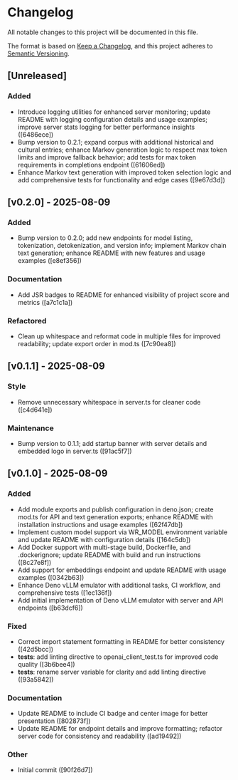 # Changelog

All notable changes to this project will be documented in this file.

The format is based on [Keep a Changelog](https://keepachangelog.com/en/1.0.0/),
and this project adheres to [Semantic Versioning](https://semver.org/spec/v2.0.0.html).

## [Unreleased]

### Added

- Introduce logging utilities for enhanced server monitoring; update README with logging configuration details and usage examples; improve server stats logging for better performance insights ([6486ece])
- Bump version to 0.2.1; expand corpus with additional historical and cultural entries; enhance Markov generation logic to respect max token limits and improve fallback behavior; add tests for max token requirements in completions endpoint ([61606ed])
- Enhance Markov text generation with improved token selection logic and add comprehensive tests for functionality and edge cases ([9e67d3d])

## [v0.2.0] - 2025-08-09

### Added

- Bump version to 0.2.0; add new endpoints for model listing, tokenization, detokenization, and version info; implement Markov chain text generation; enhance README with new features and usage examples ([e8ef356])

### Documentation

- Add JSR badges to README for enhanced visibility of project score and metrics ([a7c1c1a])

### Refactored

- Clean up whitespace and reformat code in multiple files for improved readability; update export order in mod.ts ([7c90ea8])

## [v0.1.1] - 2025-08-09

### Style

- Remove unnecessary whitespace in server.ts for cleaner code ([c4d641e])

### Maintenance

- Bump version to 0.1.1; add startup banner with server details and embedded logo in server.ts ([91ac5f7])

## [v0.1.0] - 2025-08-09

### Added

- Add module exports and publish configuration in deno.json; create mod.ts for API and text generation exports; enhance README with installation instructions and usage examples ([62f47db])
- Implement custom model support via WR_MODEL environment variable and update README with configuration details ([164c5db])
- Add Docker support with multi-stage build, Dockerfile, and .dockerignore; update README with build and run instructions ([8c27e8f])
- Add support for embeddings endpoint and update README with usage examples ([0342b63])
- Enhance Deno vLLM emulator with additional tasks, CI workflow, and comprehensive tests ([1ec136f])
- Add initial implementation of Deno vLLM emulator with server and API endpoints ([b63dcf6])

### Fixed

- Correct import statement formatting in README for better consistency ([42d5bcc])
- **tests**: add linting directive to openai_client_test.ts for improved code quality ([3b6bee4])
- **tests**: rename server variable for clarity and add linting directive ([93a5842])

### Documentation

- Update README to include CI badge and center image for better presentation ([802873f])
- Update README for endpoint details and improve formatting; refactor server code for consistency and readability ([ad19492])

### Other

- Initial commit ([90f26d7])

